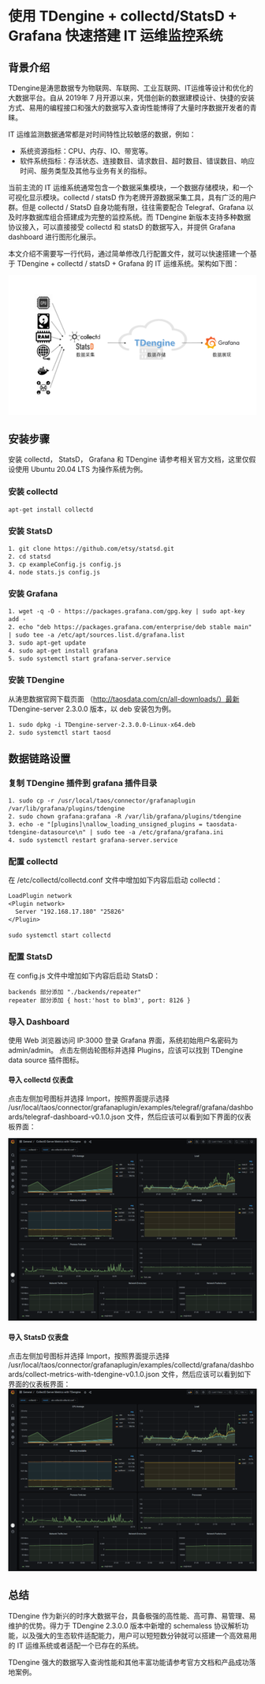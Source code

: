 # 使用 TDengine + collectd/StatsD + Grafana 快速搭建 IT 运维监控系统

## 背景介绍
TDengine是涛思数据专为物联网、车联网、工业互联网、IT运维等设计和优化的大数据平台。自从 2019年 7 月开源以来，凭借创新的数据建模设计、快捷的安装方式、易用的编程接口和强大的数据写入查询性能博得了大量时序数据开发者的青睐。

IT 运维监测数据通常都是对时间特性比较敏感的数据，例如：
- 系统资源指标：CPU、内存、IO、带宽等。
- 软件系统指标：存活状态、连接数目、请求数目、超时数目、错误数目、响应时间、服务类型及其他与业务有关的指标。

当前主流的 IT 运维系统通常包含一个数据采集模块，一个数据存储模块，和一个可视化显示模块。collectd / statsD 作为老牌开源数据采集工具，具有广泛的用户群。但是 collectd / StatsD 自身功能有限，往往需要配合 Telegraf、Grafana 以及时序数据库组合搭建成为完整的监控系统。而 TDengine 新版本支持多种数据协议接入，可以直接接受 collectd 和 statsD 的数据写入，并提供 Grafana dashboard 进行图形化展示。

本文介绍不需要写一行代码，通过简单修改几行配置文件，就可以快速搭建一个基于 TDengine + collectd / statsD + Grafana 的 IT 运维系统。架构如下图：

![IT-DevOps-Solutions-Collectd-StatsD.png](../../images/IT-DevOps-Solutions-Collectd-StatsD.png)

## 安装步骤
安装 collectd， StatsD， Grafana 和 TDengine 请参考相关官方文档，这里仅假设使用 Ubuntu 20.04 LTS 为操作系统为例。

### 安装 collectd
```
apt-get install collectd
```
### 安装 StatsD
```
1. git clone https://github.com/etsy/statsd.git
2. cd statsd
3. cp exampleConfig.js config.js
4. node stats.js config.js
```

### 安装 Grafana
```
1. wget -q -O - https://packages.grafana.com/gpg.key | sudo apt-key add -
2. echo "deb https://packages.grafana.com/enterprise/deb stable main" | sudo tee -a /etc/apt/sources.list.d/grafana.list
3. sudo apt-get update
4. sudo apt-get install grafana
5. sudo systemctl start grafana-server.service
```
### 安装 TDengine
从涛思数据官网下载页面 （http://taosdata.com/cn/all-downloads/）最新 TDengine-server 2.3.0.0 版本，以 deb 安装包为例。
```
1. sudo dpkg -i TDengine-server-2.3.0.0-Linux-x64.deb
2. sudo systemctl start taosd
```

## 数据链路设置
### 复制 TDengine 插件到 grafana 插件目录
```
1. sudo cp -r /usr/local/taos/connector/grafanaplugin /var/lib/grafana/plugins/tdengine
2. sudo chown grafana:grafana -R /var/lib/grafana/plugins/tdengine
3. echo -e "[plugins]\nallow_loading_unsigned_plugins = taosdata-tdengine-datasource\n" | sudo tee -a /etc/grafana/grafana.ini
4. sudo systemctl restart grafana-server.service
```

### 配置 collectd
在 /etc/collectd/collectd.conf 文件中增加如下内容后启动 collectd：
```
LoadPlugin network
<Plugin network>
  Server "192.168.17.180" "25826"
</Plugin>

sudo systemctl start collectd
```

### 配置 StatsD
在 config.js 文件中增加如下内容后启动 StatsD：
```
backends 部分添加 "./backends/repeater"
repeater 部分添加 { host:'host to blm3', port: 8126 }
```

### 导入 Dashboard

使用 Web 浏览器访问 IP:3000 登录 Grafana 界面，系统初始用户名密码为 admin/admin。
点击左侧齿轮图标并选择 Plugins，应该可以找到 TDengine data source 插件图标。

#### 导入 collectd 仪表盘

点击左侧加号图标并选择 Import，按照界面提示选择 /usr/local/taos/connector/grafanaplugin/examples/telegraf/grafana/dashboards/telegraf-dashboard-v0.1.0.json 文件，然后应该可以看到如下界面的仪表板界面：

![IT-DevOps-Solutions-collectd-dashboard.png](../../images/IT-DevOps-Solutions-collectd-dashboard.png)

#### 导入 StatsD 仪表盘

点击左侧加号图标并选择 Import，按照界面提示选择 /usr/local/taos/connector/grafanaplugin/examples/collectd/grafana/dashboards/collect-metrics-with-tdengine-v0.1.0.json 文件，然后应该可以看到如下界面的仪表板界面：
![IT-DevOps-Solutions-collectd-dashboard.png](../../images/IT-DevOps-Solutions-collectd-dashboard.png)

## 总结
TDengine 作为新兴的时序大数据平台，具备极强的高性能、高可靠、易管理、易维护的优势。得力于 TDengine 2.3.0.0 版本中新增的 schemaless 协议解析功能，以及强大的生态软件适配能力，用户可以短短数分钟就可以搭建一个高效易用的 IT 运维系统或者适配一个已存在的系统。

TDengine 强大的数据写入查询性能和其他丰富功能请参考官方文档和产品成功落地案例。
